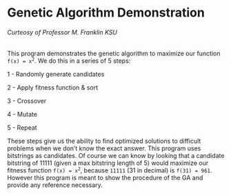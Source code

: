# Genetic Algorithm Demonstration
###### Curteosy of Professor M. Franklin KSU

This program demonstrates the genetic algorithm to maximize our function <code>f(x) = x<sup>2</sup></code>.
We do this in a series of 5 steps:

 1 - Randomly generate candidates
 
 2 - Apply fitness function & sort
 
 3 - Crossover
 
 4 - Mutate
 
 5 - Repeat
 
These steps give us the ability to find optimized solutions to difficult problems when we don’t know the exact answer.
This program uses bitstrings as candidates. Of course we can know by looking that a candidate bitstring of 11111
(given a max bitstring length of 5) would maximize our fitness function <code>f(x) = x<sup>2</sup></code>, because `11111` (31 in decimal) is `f(31) = 961`.
However this program is meant to show the procedure of the GA and provide any reference necessary.
 
